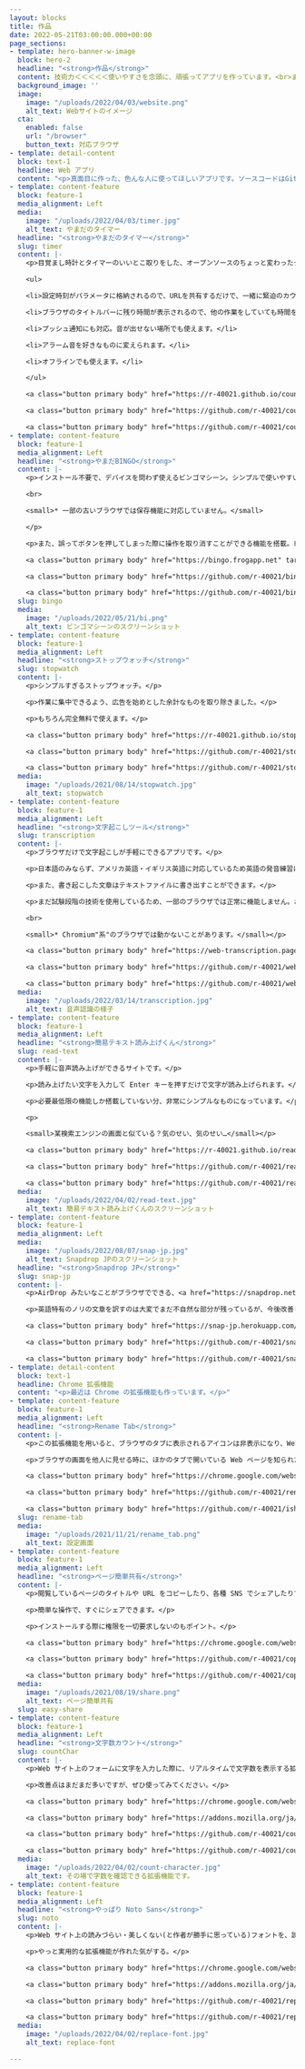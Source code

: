 ```yaml
---
layout: blocks
title: 作品
date: 2022-05-21T03:00:00.000+00:00
page_sections:
- template: hero-banner-w-image
  block: hero-2
  headline: "<strong>作品</strong>"
  content: 技術力＜＜＜＜＜使いやすさを念頭に、頑張ってアプリを作っています。<br>まあ、技術力も高めなきゃいけないんですけど。<br>
  background_image: ''
  image:
    image: "/uploads/2022/04/03/website.png"
    alt_text: Webサイトのイメージ
  cta:
    enabled: false
    url: "/browser"
    button_text: 対応ブラウザ
- template: detail-content
  block: text-1
  headline: Web アプリ
  content: "<p>真面目に作った、色んな人に使ってほしいアプリです。ソースコードはGitHubに、アプリもインターネット上に公開しています。</p>"
- template: content-feature
  block: feature-1
  media_alignment: Left
  media:
    image: "/uploads/2022/04/03/timer.jpg"
    alt_text: やまだのタイマー
  headline: "<strong>やまだのタイマー</strong>"
  slug: timer
  content: |-
    <p>目覚まし時計とタイマーのいいとこ取りをした、オープンソースのちょっと変わったタイマーです。いろんな用途に使えます。</p><p>もともと、学校でクラス解散までの時間をカウントダウンする目的で作ったのですが、それ以外にもいろいろな機能を追加しています。</p>

    <ul>

    <li>設定時刻がパラメータに格納されるので、URLを共有するだけで、一緒に緊迫のカウントダウンを楽しめます。</li>

    <li>ブラウザのタイトルバーに残り時間が表示されるので、他の作業をしていても時間を忘れることはありません。</li>

    <li>プッシュ通知にも対応。音が出せない場所でも使えます。</li>

    <li>アラーム音を好きなものに変えられます。</li>

    <li>オフラインでも使えます。</li>

    </ul>

    <a class="button primary body" href="https://r-40021.github.io/countdown-timer/" target="_blank">アプリを開く</a>

    <a class="button primary body" href="https://github.com/r-40021/countdown-timer" target="_blank" rel="noopener noreferrer">ソースコードを見る</a>

    <a class="button primary body" href="https://github.com/r-40021/countdown-timer/issues" target="_blank" rel="noopener noreferrer">問題を報告</a>
- template: content-feature
  block: feature-1
  media_alignment: Left
  headline: "<strong>やまだBINGO</strong>"
  content: |-
    <p>インストール不要で、デバイスを問わず使えるビンゴマシーン。シンプルで使いやすい上に、履歴の自動保存機能まで搭載しています。

    <br>

    <small>* 一部の古いブラウザでは保存機能に対応していません。</small>

    </p>

    <p>また、誤ってボタンを押してしまった際に操作を取り消すことができる機能を搭載。ビンゴ大会のあるあるなハプニングにも、戸惑うことなく対応できます。</p>

    <a class="button primary body" href="https://bingo.frogapp.net" target="_blank">アプリを開く</a>

    <a class="button primary body" href="https://github.com/r-40021/bingo" target="_blank" rel="noopener noreferrer">ソースコードを見る</a>

    <a class="button primary body" href="https://github.com/r-40021/bingo/issues" target="_blank" rel="noopener noreferrer">問題を報告</a>
  slug: bingo
  media:
    image: "/uploads/2022/05/21/bi.png"
    alt_text: ビンゴマシーンのスクリーンショット
- template: content-feature
  block: feature-1
  media_alignment: Left
  headline: "<strong>ストップウォッチ</strong>"
  slug: stopwatch
  content: |-
    <p>シンプルすぎるストップウォッチ。</p>

    <p>作業に集中できるよう、広告を始めとした余計なものを取り除きました。</p>

    <p>もちろん完全無料で使えます。</p>

    <a class="button primary body" href="https://r-40021.github.io/stopwatch/" target="_blank">アプリを開く</a>

    <a class="button primary body" href="https://github.com/r-40021/stopwatch/" target="_blank" rel="noopener noreferrer">ソースコードを見る</a>

    <a class="button primary body" href="https://github.com/r-40021/stopwatch/issues/" target="_blank" rel="noopener noreferrer">問題を報告</a>
  media:
    image: "/uploads/2021/08/14/stopwatch.jpg"
    alt_text: stopwatch
- template: content-feature
  block: feature-1
  media_alignment: Left
  headline: "<strong>文字起こしツール</strong>"
  slug: transcription
  content: |-
    <p>ブラウザだけで文字起こしが手軽にできるアプリです。</p>

    <p>日本語のみならず、アメリカ英語・イギリス英語に対応しているため英語の発音練習にも最適です。</p>

    <p>また、書き起こした文章はテキストファイルに書き出すことができます。</p>

    <p>まだ試験段階の技術を使用しているため、一部のブラウザでは正常に機能しません。おすすめは Chrome です。

    <br>

    <small>* Chromium"系"のブラウザでは動かないことがあります。</small></p>

    <a class="button primary body" href="https://web-transcription.pages.dev/" target="_blank">アプリを開く</a>

    <a class="button primary body" href="https://github.com/r-40021/web-speech-api" target="_blank" rel="noopener noreferrer">ソースコードを見る</a>

    <a class="button primary body" href="https://github.com/r-40021/web-speech-api/issues/" target="_blank" rel="noopener noreferrer">問題を報告</a>
  media:
    image: "/uploads/2022/03/14/transcription.jpg"
    alt_text: 音声認識の様子
- template: content-feature
  block: feature-1
  media_alignment: Left
  headline: "<strong>簡易テキスト読み上げくん</strong>"
  slug: read-text
  content: |-
    <p>手軽に音声読み上げができるサイトです。</p>

    <p>読み上げたい文字を入力して Enter キーを押すだけで文字が読み上げられます。</p>

    <p>必要最低限の機能しか搭載していない分、非常にシンプルなものになっています。</p>

    <p>

    <small>某検索エンジンの画面と似ている？気のせい、気のせい…</small></p>

    <a class="button primary body" href="https://r-40021.github.io/read-text/" target="_blank">アプリを開く</a>

    <a class="button primary body" href="https://github.com/r-40021/read-text" target="_blank" rel="noopener noreferrer">ソースコードを見る</a>

    <a class="button primary body" href="https://github.com/r-40021/read-text/issues/" target="_blank" rel="noopener noreferrer">問題を報告</a>
  media:
    image: "/uploads/2022/04/02/read-text.jpg"
    alt_text: 簡易テキスト読み上げくんのスクリーンショット
- template: content-feature
  block: feature-1
  media_alignment: Left
  media:
    image: "/uploads/2022/08/07/snap-jp.jpg"
    alt_text: Snapdrop JPのスクリーンショット
  headline: "<strong>Snapdrop JP</strong>"
  slug: snap-jp
  content: |-
    <p>AirDrop みたいなことがブラウザでできる、<a href="https://snapdrop.net/" target="_blank" rel="noopener noreferrer">Snapdrop</a> を日本語化したもの。</p>

    <p>英語特有のノリの文章を訳すのは大変でまだ不自然な部分が残っているが、今後改善していく予定。</p>

    <a class="button primary body" href="https://snap-jp.herokuapp.com/" target="_blank">アプリを開く</a>

    <a class="button primary body" href="https://github.com/r-40021/snapdrop-jp" target="_blank" rel="noopener noreferrer">ソースコードを見る</a>

    <a class="button primary body" href="https://github.com/r-40021/snapdrop-jp/issues" target="_blank" rel="noopener noreferrer">問題を報告</a>
- template: detail-content
  block: text-1
  headline: Chrome 拡張機能
  content: "<p>最近は Chrome の拡張機能も作っています。</p>"
- template: content-feature
  block: feature-1
  media_alignment: Left
  headline: "<strong>Rename Tab</strong>"
  content: |-
    <p>この拡張機能を用いると、ブラウザのタブに表示されるアイコンは非表示になり、Web サイト名は別のものに置き換えられます。</p>

    <p>ブラウザの画面を他人に見せる時に、ほかのタブで開いている Web ページを知られたくない場合などに使えます。</p>

    <a class="button primary body" href="https://chrome.google.com/webstore/detail/rename-tab/nbpkdabdmbefnemcjehinaeklgmngdoo" target="_blank" rel="noopener noreferrer">インストール</a>

    <a class="button primary body" href="https://github.com/r-40021/rename_tab" target="_blank" rel="noopener noreferrer">ソースコードを見る</a>

    <a class="button primary body" href="https://github.com/r-40021/ishiki_takaku/issues/" target="_blank" rel="noopener noreferrer">問題を報告</a>
  slug: rename-tab
  media:
    image: "/uploads/2021/11/21/rename_tab.png"
    alt_text: 設定画面
- template: content-feature
  block: feature-1
  media_alignment: Left
  headline: "<strong>ページ簡単共有</strong>"
  content: |-
    <p>閲覧しているページのタイトルや URL をコピーしたり、各種 SNS でシェアしたりできる拡張機能です。</p>

    <p>簡単な操作で、すぐにシェアできます。</p>

    <p>インストールする際に権限を一切要求しないのもポイント。</p>

    <a class="button primary body" href="https://chrome.google.com/webstore/detail/easy-page-sharing/eoccdpbaigkllhflcgidhpcedgmlckkp" target="_blank" rel="noopener noreferrer">インストール</a>

    <a class="button primary body" href="https://github.com/r-40021/copy_title-URL" target="_blank" rel="noopener noreferrer">ソースコードを見る</a>

    <a class="button primary body" href="https://github.com/r-40021/copy_title-URL/issues/" target="_blank" rel="noopener noreferrer">問題を報告</a>
  media:
    image: "/uploads/2021/08/19/share.png"
    alt_text: ページ簡単共有
  slug: easy-share
- template: content-feature
  block: feature-1
  media_alignment: Left
  headline: "<strong>文字数カウント</strong>"
  slug: countChar
  content: |-
    <p>Web サイト上のフォームに文字を入力した際に、リアルタイムで文字数を表示する拡張機能です。</p>

    <p>改善点はまだまだ多いですが、ぜひ使ってみてください。</p>

    <a class="button primary body" href="https://chrome.google.com/webstore/detail/%E6%96%87%E5%AD%97%E6%95%B0%E3%82%AB%E3%82%A6%E3%83%B3%E3%83%88/bhfihcmmnnagikobmgakbjliddjmfgmd" target="_blank" rel="noopener noreferrer">インストール (Chrome)</a>

    <a class="button primary body" href="https://addons.mozilla.org/ja/firefox/addon/count-character/" target="_blank" rel="noopener noreferrer">インストール (Firefox)</a>

    <a class="button primary body" href="https://github.com/r-40021/count-character" target="_blank" rel="noopener noreferrer">ソースコードを見る</a>

    <a class="button primary body" href="https://github.com/r-40021/count-character/issues/" target="_blank" rel="noopener noreferrer">問題を報告</a>
  media:
    image: "/uploads/2022/04/02/count-character.jpg"
    alt_text: その場で字数を確認できる拡張機能です。
- template: content-feature
  block: feature-1
  media_alignment: Left
  headline: "<strong>やっぱり Noto Sans</strong>"
  slug: noto
  content: |-
    <p>Web サイト上の読みづらい・美しくない(と作者が勝手に思っている)フォントを、読みやすく美しい Noto Sans に置き換える拡張機能です。</p>

    <p>やっと実用的な拡張機能が作れた気がする。</p>

    <a class="button primary body" href="https://chrome.google.com/webstore/detail/oecglhldbofcklanmhckefiflhfhabdd" target="_blank" rel="noopener noreferrer">インストール (Chrome)</a>

    <a class="button primary body" href="https://addons.mozilla.org/ja/firefox/addon/replace-with-noto/" target="_blank" rel="noopener noreferrer">インストール (Firefox)</a>

    <a class="button primary body" href="https://github.com/r-40021/replace-font" target="_blank" rel="noopener noreferrer">ソースコードを見る</a>

    <a class="button primary body" href="https://github.com/r-40021/replace-font/issues/" target="_blank" rel="noopener noreferrer">問題を報告</a>
  media:
    image: "/uploads/2022/04/02/replace-font.jpg"
    alt_text: replace-font

---
```

